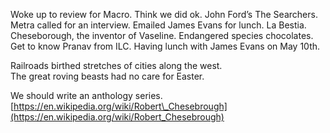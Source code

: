 Woke up to review for Macro. Think we did ok. John Ford’s The Searchers. Metra called for an interview. Emailed James Evans for lunch. La Bestia. Cheseborough, the inventor of Vaseline. Endangered species chocolates. Get to know Pranav from ILC. Having lunch with James Evans on May 10th. 

Railroads birthed stretches of cities along the west.   
The great roving beasts had no care for Easter.

We should write an anthology series.  
[https://en.wikipedia.org/wiki/Robert\_Chesebrough](https://en.wikipedia.org/wiki/Robert_Chesebrough)